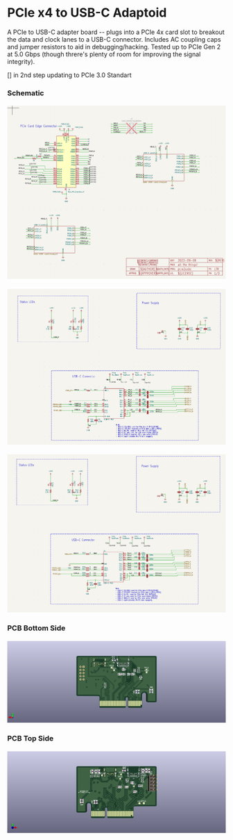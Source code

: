 
# PCIe x4 to USB-C Adaptoid

A PCIe to USB-C adapter board -- plugs into a PCIe 4x card slot to breakout the data and clock lanes to a USB-C connector. 
Includes AC coupling caps and jumper resistors to aid in debugging/hacking.
Tested up to PCIe Gen 2 at 5.0 Gbps (though threre's plenty of room for improving the signal integrity).

[] in 2nd step updating to PCIe 3.0 Standart

### Schematic

#### ![Schematic page 1](schematic_P01.png)
#### ![Schematic page 2](schematic_P02.png)
#### ![Schematic page 3](schematic_P03.png)

### PCB Bottom Side

#### ![Bottom Side](./pcie2usbc-x4_btm.png)

### PCB Top Side

#### ![Top Side](./pcie2usbc-x4_top.png)

